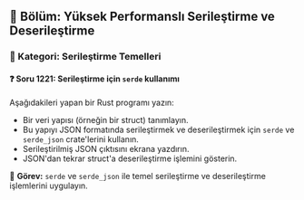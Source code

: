 ## 📘 Bölüm: Yüksek Performanslı Serileştirme ve Deserileştirme
### 🔹 Kategori: Serileştirme Temelleri
#### ❓ Soru 1221: Serileştirme için `serde` kullanımı

Aşağıdakileri yapan bir Rust programı yazın:

- Bir veri yapısı (örneğin bir struct) tanımlayın.
- Bu yapıyı JSON formatında serileştirmek ve deserileştirmek için `serde` ve `serde_json` crate'lerini kullanın.
- Serileştirilmiş JSON çıktısını ekrana yazdırın.
- JSON'dan tekrar struct'a deserileştirme işlemini gösterin.

🔧 **Görev:** `serde` ve `serde_json` ile temel serileştirme ve deserileştirme işlemlerini uygulayın.
